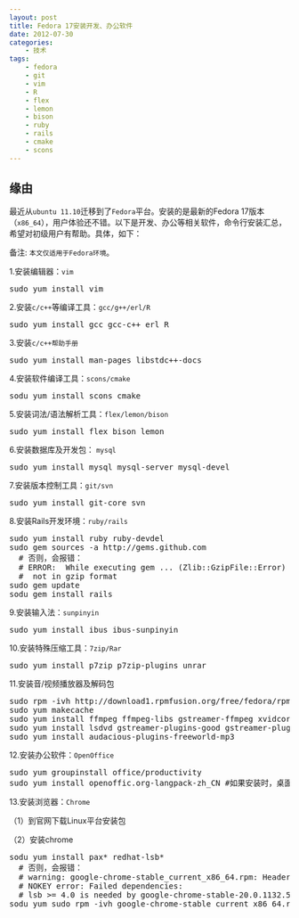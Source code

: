 ```yaml
---
layout: post
title: Fedora 17安装开发、办公软件
date: 2012-07-30
categories:
    - 技术
tags:
    - fedora
    - git
    - vim
    - R
    - flex
    - lemon
    - bison
    - ruby
    - rails
    - cmake
    - scons
---
```

## 缘由

最近从`ubuntu 11.10`迁移到了`Fedora`平台。安装的是最新的Fedora 17版本（`x86_64`），用户体验还不错。以下是开发、办公等相关软件，命令行安装汇总，希望对初级用户有帮助。具体，如下：

备注: `本文仅适用于Fedora环境`。

1.安装编辑器：`vim`
<pre class="prettyprint linenums">
sudo yum install vim
</pre>

2.安装`c/c++`等编译工具：`gcc/g++/erl/R`
<pre class="prettyprint linenums">
sudo yum install gcc gcc-c++ erl R 
</pre>

3.安装`c/c++帮助手册`
<pre class="prettyprint linenums">
sudo yum install man-pages libstdc++-docs
</pre>

4.安装软件编译工具：`scons/cmake`
<pre class="prettyprint linenums">
sodu yum install scons cmake
</pre>

5.安装词法/语法解析工具：`flex/lemon/bison`
<pre class="prettyprint linenums">
sudo yum install flex bison lemon
</pre>

6.安装数据库及开发包： `mysql`
<pre class="prettyprint linenums">
sudo yum install mysql mysql-server mysql-devel 
</pre>

7.安装版本控制工具：`git/svn`
<pre class="prettyprint linenums">
sudo yum install git-core svn
</pre>

8.安装Rails开发环境：`ruby/rails`
<pre class="prettyprint linenums">
sudo yum install ruby ruby-devdel
sudo gem sources -a http://gems.github.com
  # 否则，会报错：
  # ERROR:  While executing gem ... (Zlib::GzipFile::Error)
  #  not in gzip format 
sudo gem update
sodu gem install rails
</pre>

9.安装输入法：`sunpinyin`
<pre class="prettyprint linenums">
sudo yum install ibus ibus-sunpinyin
</pre>

10.安装特殊压缩工具：`7zip/Rar`
<pre class="prettyprint linenums">
sudo yum install p7zip p7zip-plugins unrar
</pre>

11.安装音/视频播放器及解码包
<pre class="prettyprint linenums">
sudo rpm -ivh http://download1.rpmfusion.org/free/fedora/rpmfusion-free-release-stable.noarch.rpm
sudo yum makecache
sudo yum install ffmpeg ffmpeg-libs gstreamer-ffmpeg xvidcore libdvdread libdvdnav 
sudo yum install lsdvd gstreamer-plugins-good gstreamer-plugins-bad gstreamer-plugins-ugly
sudo yum install audacious-plugins-freeworld-mp3
</pre>

12.安装办公软件：`OpenOffice`
<pre class="prettyprint linenums">
sudo yum groupinstall office/productivity
sudo yum install openoffic.org-langpack-zh_CN #如果安装时，桌面已是中文了，那不用执行此操作
</pre>

13.安装浏览器：`Chrome`

（1）到官网下载Linux平台安装包

（2）安装chrome
<pre class="prettyprint linenums">
sodu yum install pax* redhat-lsb*
  # 否则，会报错：
  # warning: google-chrome-stable_current_x86_64.rpm: Header V4 DSA/SHA1 Signature, key ID 7fac5991: 
  # NOKEY error: Failed dependencies:
  # lsb >= 4.0 is needed by google-chrome-stable-20.0.1132.57-145807.x86_64
sodu yum sudo rpm -ivh google-chrome-stable_current_x86_64.rpm
</pre>

